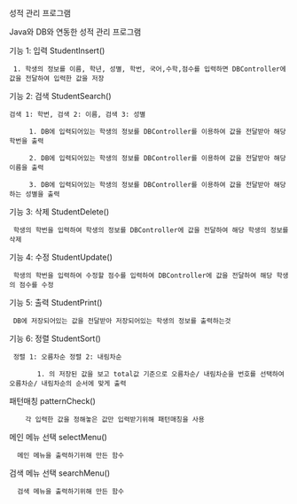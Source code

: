 성적 관리 프로그램

Java와 DB와 연동한 성적 관리 프로그램

기능 1: 입력 StudentInsert()

     1. 학생의 정보를 이름, 학년, 성별, 학번, 국어,수학,점수를 입력하면 DBController에 값을 전달하여 입력한 값을 저장

기능 2: 검색 StudentSearch()

    검색 1: 학번, 검색 2: 이름, 검색 3: 성별

         1. DB에 입력되어있는 학생의 정보를 DBController를 이용하여 값을 전달받아 해당 학번을 출력

         2. DB에 입력되어있는 학생의 정보를 DBController를 이용하여 값을 전달받아 해당 이름을 출력

         3. DB에 입력되어있는 학생의 정보를 DBController를 이용하여 값을 전달받아 해당하는 성별을 출력

기능 3: 삭제 StudentDelete()
 
     학생의 학번을 입력하여 학생의 정보를 DBController에 값을 전달하여 해당 학생의 정보를 삭제

기능 4: 수정 StudentUpdate()

     학생의 학번을 입력하여 수정할 점수를 입력하여 DBController에 값을 전달하여 해당 학생의 점수를 수정

기능 5: 출력 StudentPrint()

     DB에 저장되어있는 값을 전달받아 저장되어있는 학생의 정보를 출력하는것

기능 6: 정렬 StudentSort()

     정렬 1: 오름차순 정렬 2: 내림차순

           1. 의 저장된 값을 보고 total값 기준으로 오름차순/ 내림차순을 번호를 선택하여 오름차순/ 내림차순의 순서에 맞게 출력

패턴매칭 patternCheck()

        각 입력한 값을 정해놓은 값만 입력받기위해 패턴매칭을 사용

메인 메뉴 선택 selectMenu()

      메인 메뉴을 출력하기위해 만든 함수

검색 메뉴 선택 searchMenu()

      검색 메뉴을 출력하기위해 만든 함수



